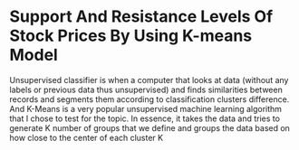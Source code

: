 #  Support And Resistance Levels Of Stock Prices By Using K-means Model
Unsupervised classifier is when a computer that looks at data (without any labels or 
previous data thus unsupervised) and finds similarities between records and segments 
them according to classification clusters difference. And K-Means is a very popular 
unsupervised machine learning algorithm that I chose to test for the topic. In essence, 
it takes the data and tries to generate K number of groups that we define and groups 
the data based on how close to the center of each cluster K
